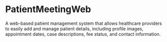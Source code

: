 # PatientMeetingWeb
A web-based patient management system that allows healthcare providers to easily add and manage patient details, including profile images, appointment dates, case descriptions, fee status, and contact information.
